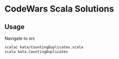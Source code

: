 # CodeWars Scala Solutions

## Usage
Navigate to src
```bash
scalac kata/CountingDuplicates.scala
scala kata.CountingDuplicates
```